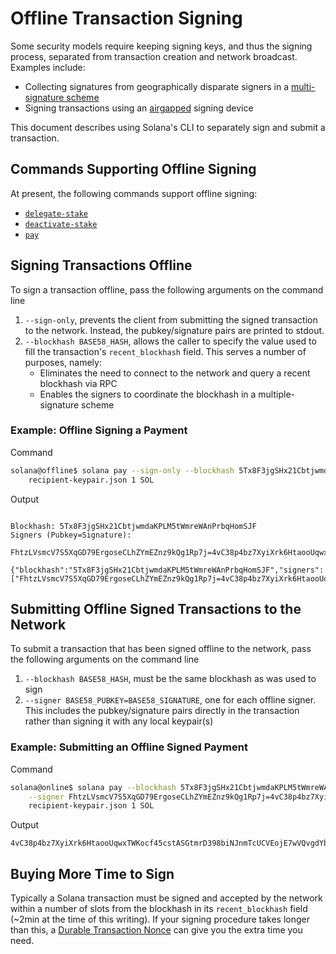 # Offline Transaction Signing

Some security models require keeping signing keys, and thus the signing
process, separated from transaction creation and network broadcast. Examples
include:
  * Collecting signatures from geographically disparate signers in a
[multi-signature scheme](../api-reference/cli.md#multiple-witnesses)
  * Signing transactions using an [airgapped](https://en.wikipedia.org/wiki/Air_gap_(networking))
signing device

This document describes using Solana's CLI to separately sign and submit a
transaction.

## Commands Supporting Offline Signing

At present, the following commands support offline signing:
  * [`delegate-stake`](../api-reference/cli.md#solana-delegate-stake)
  * [`deactivate-stake`](../api-reference/cli.md#solana-deactivate-stake)
  * [`pay`](../api-reference/cli.md#solana-pay)

## Signing Transactions Offline

To sign a transaction offline, pass the following arguments on the command line
1) `--sign-only`, prevents the client from submitting the signed transaction
to the network. Instead, the pubkey/signature pairs are printed to stdout. 
2) `--blockhash BASE58_HASH`, allows the caller to specify the value used to
fill the transaction's `recent_blockhash` field. This serves a number of
purposes, namely:
    * Eliminates the need to connect to the network and query a recent blockhash
via RPC
    * Enables the signers to coordinate the blockhash in a multiple-signature
scheme

### Example: Offline Signing a Payment

Command

```bash
solana@offline$ solana pay --sign-only --blockhash 5Tx8F3jgSHx21CbtjwmdaKPLM5tWmreWAnPrbqHomSJF \
    recipient-keypair.json 1 SOL
```

Output

```text

Blockhash: 5Tx8F3jgSHx21CbtjwmdaKPLM5tWmreWAnPrbqHomSJF
Signers (Pubkey=Signature):
  FhtzLVsmcV7S5XqGD79ErgoseCLhZYmEZnz9kQg1Rp7j=4vC38p4bz7XyiXrk6HtaooUqwxTWKocf45cstASGtmrD398biNJnmTcUCVEojE7wVQvgdYbjHJqRFZPpzfCQpmUN

{"blockhash":"5Tx8F3jgSHx21CbtjwmdaKPLM5tWmreWAnPrbqHomSJF","signers":["FhtzLVsmcV7S5XqGD79ErgoseCLhZYmEZnz9kQg1Rp7j=4vC38p4bz7XyiXrk6HtaooUqwxTWKocf45cstASGtmrD398biNJnmTcUCVEojE7wVQvgdYbjHJqRFZPpzfCQpmUN"]}'
```

## Submitting Offline Signed Transactions to the Network

To submit a transaction that has been signed offline to the network, pass the
following arguments on the command line
1) `--blockhash BASE58_HASH`, must be the same blockhash as was used to sign
2) `--signer BASE58_PUBKEY=BASE58_SIGNATURE`, one for each offline signer. This
includes the pubkey/signature pairs directly in the transaction rather than
signing it with any local keypair(s)

### Example: Submitting an Offline Signed Payment

Command

```bash
solana@online$ solana pay --blockhash 5Tx8F3jgSHx21CbtjwmdaKPLM5tWmreWAnPrbqHomSJF \
    --signer FhtzLVsmcV7S5XqGD79ErgoseCLhZYmEZnz9kQg1Rp7j=4vC38p4bz7XyiXrk6HtaooUqwxTWKocf45cstASGtmrD398biNJnmTcUCVEojE7wVQvgdYbjHJqRFZPpzfCQpmUN
    recipient-keypair.json 1 SOL
```

Output

```text
4vC38p4bz7XyiXrk6HtaooUqwxTWKocf45cstASGtmrD398biNJnmTcUCVEojE7wVQvgdYbjHJqRFZPpzfCQpmUN
```

## Buying More Time to Sign

Typically a Solana transaction must be signed and accepted by the network within
a number of slots from the blockhash in its `recent_blockhash` field (~2min at
the time of this writing). If your signing procedure takes longer than this, a
[Durable Transaction Nonce](durable-nonce.md) can give you the extra time you
need.
